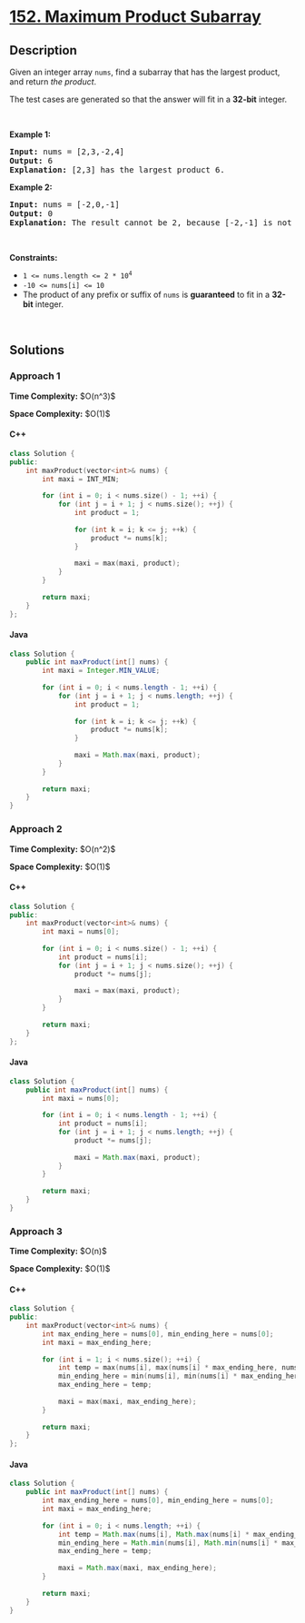 # [152. Maximum Product Subarray](https://leetcode.com/problems/maximum-product-subarray)

## Description

<p>Given an integer array <code>nums</code>, find a <span data-keyword="subarray-nonempty">subarray</span> that has the largest product, and return <em>the product</em>.</p>

<p>The test cases are generated so that the answer will fit in a <strong>32-bit</strong> integer.</p>
<p>&nbsp;</p>

<p><strong class="example">Example 1:</strong></p>
<pre>
<strong>Input:</strong> nums = [2,3,-2,4]
<strong>Output:</strong> 6
<strong>Explanation:</strong> [2,3] has the largest product 6.
</pre>

<p><strong class="example">Example 2:</strong></p>
<pre>
<strong>Input:</strong> nums = [-2,0,-1]
<strong>Output:</strong> 0
<strong>Explanation:</strong> The result cannot be 2, because [-2,-1] is not a subarray.
</pre>
<p>&nbsp;</p>

<p><strong>Constraints:</strong></p>
<ul>
    <li><code>1 &lt;= nums.length &lt;= 2 * 10<sup>4</sup></code></li>
    <li><code>-10 &lt;= nums[i] &lt;= 10</code></li>
    <li>The product of any prefix or suffix of <code>nums</code> is <strong>guaranteed</strong> to fit in a <strong>32-bit</strong> integer.</li>
</ul>
<p>&nbsp;</p>

## Solutions

### **Approach 1**

<p><strong>Time Complexity:</strong> $O(n^3)$</p>
<p><strong>Space Complexity:</strong> $O(1)$</p>

<!-- tabs:start -->

#### C++

```cpp
class Solution {
public:
    int maxProduct(vector<int>& nums) {
        int maxi = INT_MIN;
        
        for (int i = 0; i < nums.size() - 1; ++i) {
            for (int j = i + 1; j < nums.size(); ++j) {
                int product = 1;
                
                for (int k = i; k <= j; ++k) {
                    product *= nums[k];
                }
                
                maxi = max(maxi, product);
            }
        }
        
        return maxi;
    }
};
```

#### Java

```java
class Solution {
    public int maxProduct(int[] nums) {
        int maxi = Integer.MIN_VALUE;
        
        for (int i = 0; i < nums.length - 1; ++i) {
            for (int j = i + 1; j < nums.length; ++j) {
                int product = 1;
                
                for (int k = i; k <= j; ++k) {
                    product *= nums[k];
                }
                
                maxi = Math.max(maxi, product);
            }
        }
        
        return maxi;
    }
}
```

<!-- tabs:end -->

### **Approach 2**

<p><strong>Time Complexity:</strong> $O(n^2)$</p>
<p><strong>Space Complexity:</strong> $O(1)$</p>

<!-- tabs:start -->

#### C++

```cpp
class Solution {
public:
    int maxProduct(vector<int>& nums) {
        int maxi = nums[0];
        
        for (int i = 0; i < nums.size() - 1; ++i) {
            int product = nums[i];
            for (int j = i + 1; j < nums.size(); ++j) {
                product *= nums[j];
                
                maxi = max(maxi, product);
            }
        }
        
        return maxi;
    }
};
```

#### Java

```java
class Solution {
    public int maxProduct(int[] nums) {
        int maxi = nums[0];
        
        for (int i = 0; i < nums.length - 1; ++i) {
            int product = nums[i];
            for (int j = i + 1; j < nums.length; ++j) {
                product *= nums[j];
                
                maxi = Math.max(maxi, product);
            }
        }
        
        return maxi;
    }
}
```

<!-- tabs:end -->

### **Approach 3**

<p><strong>Time Complexity:</strong> $O(n)$</p>
<p><strong>Space Complexity:</strong> $O(1)$</p>

<!-- tabs:start -->

#### C++

```cpp
class Solution {
public:
    int maxProduct(vector<int>& nums) {
        int max_ending_here = nums[0], min_ending_here = nums[0];
        int maxi = max_ending_here;
        
        for (int i = 1; i < nums.size(); ++i) {
            int temp = max(nums[i], max(nums[i] * max_ending_here, nums[i] * min_ending_here));
            min_ending_here = min(nums[i], min(nums[i] * max_ending_here, nums[i] * min_ending_here));
            max_ending_here = temp;
            
            maxi = max(maxi, max_ending_here);
        }
        
        return maxi;
    }
};
```

#### Java

```java
class Solution {
    public int maxProduct(int[] nums) {
        int max_ending_here = nums[0], min_ending_here = nums[0];
        int maxi = max_ending_here;
        
        for (int i = 0; i < nums.length; ++i) {
            int temp = Math.max(nums[i], Math.max(nums[i] * max_ending_here, nums[i] * min_ending_here));
            min_ending_here = Math.min(nums[i], Math.min(nums[i] * max_ending_here, nums[i] * min_ending_here));
            max_ending_here = temp;
            
            maxi = Math.max(maxi, max_ending_here);
        }
        
        return maxi;
    }
}
```

<!-- tabs:end -->
